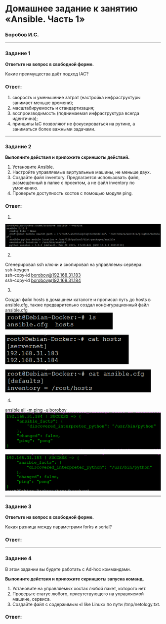 # Домашнее задание к занятию «Ansible. Часть 1»

### Боробов И.С.

---

### Задание 1

**Ответьте на вопрос в свободной форме.**

Какие преимущества даёт подход IAC?

### Ответ:

1. скорость и уменьшение затрат (настройка инфраструктуры занимает меньше времени);
2. масштабируемость и стандартизация;
3. воспроизводимость (поднимаемая инфраструктура всегда идентична);
4. принципы IaC позволяют не фокусироваться на рутине, а заниматься более важными задачами.

---

### Задание 2 

**Выполните действия и приложите скриншоты действий.**

1. Установите Ansible.
2. Настройте управляемые виртуальные машины, не меньше двух.
3. Создайте файл inventory. Предлагается использовать файл, размещённый в папке с проектом, а не файл inventory по умолчанию.
4. Проверьте доступность хостов с помощью модуля ping.

### Ответ:
1.  
![img-7-01-1](https://github.com/Borobov/03-Virtualization-automation-and-CICD/blob/3e4322cea83cf793e805c02e12b9e5d6c0228031/img-7-01/img-7-01-1.png)

2.
Сгенерировал ssh ключи и скопировал на управляемы сервера:  
ssh-keygen  
ssh-copy-id borobov@192.168.31.183  
ssh-copy-id borobov@192.168.31.184  

3.
Создал файл hosts в домашнем каталоге и прописал путь до hosts в ansible.cfg, также предварительно создал конфигурационный файл ansible.cfg   
![img-7-01-2](https://github.com/Borobov/03-Virtualization-automation-and-CICD/blob/3e4322cea83cf793e805c02e12b9e5d6c0228031/img-7-01/img-7-01-2.png)

![img-7-01-3](https://github.com/Borobov/03-Virtualization-automation-and-CICD/blob/3e4322cea83cf793e805c02e12b9e5d6c0228031/img-7-01/img-7-01-3.png)

![img-7-01-4](https://github.com/Borobov/03-Virtualization-automation-and-CICD/blob/3e4322cea83cf793e805c02e12b9e5d6c0228031/img-7-01/img-7-01-4.png)

4.
ansible all -m ping -u borobov  
![img-7-01-5](https://github.com/Borobov/03-Virtualization-automation-and-CICD/blob/3e4322cea83cf793e805c02e12b9e5d6c0228031/img-7-01/img-7-01-5.png)

![img-7-01-6](https://github.com/Borobov/03-Virtualization-automation-and-CICD/blob/3e4322cea83cf793e805c02e12b9e5d6c0228031/img-7-01/img-7-01-6.png)

---

### Задание 3 

**Ответьте на вопрос в свободной форме.**

Какая разница между параметрами forks и serial? 

### Ответ:


---

### Задание 4 

В этом задании вы будете работать с Ad-hoc коммандами.

**Выполните действия и приложите скриншоты запуска команд.**

1. Установите на управляемых хостах любой пакет, которого нет.
2. Проверьте статус любого, присутствующего на управляемой машине, сервиса. 
3. Создайте файл с содержимым «I like Linux» по пути /tmp/netology.txt.
 
### Ответ:


